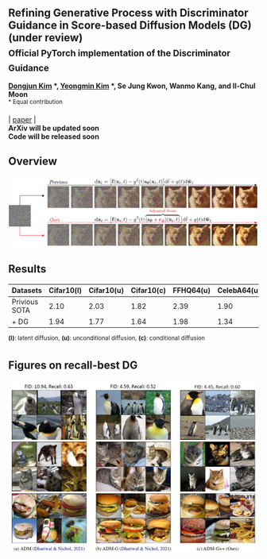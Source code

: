 ## Refining Generative Process with Discriminator Guidance in Score-based Diffusion Models (DG) (under review) <br><sub>Official PyTorch implementation of the Discriminator Guidance </sub>
**[Dongjun Kim](https://github.com/Kim-Dongjun) \*, [Yeongmin Kim](https://github.com/alsdudrla10) \*, Se Jung Kwon, Wanmo Kang, and Il-Chul Moon**   
<sup> * Equal contribution </sup> <br>

| [paper](https://arxiv.org/abs/2211.17091) |  <br>
**ArXiv will be updated soon** <br>
**Code will be released soon** <br>

## Overview
![Teaser image](./figures/Figure1_v2.PNG)

## Results
|Datasets|Cifar10(l)|Cifar10(u)|Cifar10(c)|FFHQ64(u)|CelebA64(u)|ImageNet256(c)|
|------------|------------|------------|------------|------------|------------|------------|
|Privious SOTA|2.10|2.03|1.82|2.39|1.90|4.01|
|+ DG|1.94|1.77|1.64|1.98|1.34|3.24|

<sup>**(l)**: latent diffusion, **(u)**: unconditional diffusion, **(c)**: conditional diffusion </sup>

## Figures on recall-best DG
![Teaser image](./figures/Figure2.PNG)

